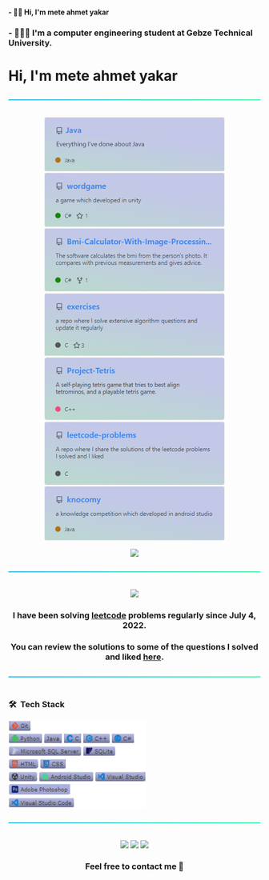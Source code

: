 
#### - 🖐🏼 Hi, I'm mete ahmet yakar
### - 👨🏽‍💻 I'm a computer engineering student at Gebze Technical University.
<h1>Hi, I'm mete ahmet yakar</h1>

<p align="center"> 
  <a href="#">
    <img src="https://github.com/meteahmetyakar/meteahmetyakar/blob/main/images/line.png"/>
    <br></br>
  </a>
</p> 

<p align="center"> 
  <a href="https://github.com/meteahmetyakar/java">
    <img src="https://github.com/meteahmetyakar/meteahmetyakar/blob/main/images/java.png"/>
  </a>
  
  <a href="https://github.com/meteahmetyakar/wordgame">
    <img src="https://github.com/meteahmetyakar/meteahmetyakar/blob/main/images/wordgame.png"/>
  </a>
  
  <a href="https://github.com/meteahmetyakar/Bmi-Calculator-With-Image-Processing">
    <img src="https://github.com/meteahmetyakar/meteahmetyakar/blob/main/images/bmi-calc.png"/>
  </a>
  
  
   <a href="https://github.com/meteahmetyakar/exercises">
    <img src="https://github.com/meteahmetyakar/meteahmetyakar/blob/main/images/exercises.png"/>
  </a>
  
   <a href="https://github.com/meteahmetyakar/Project-Tetris">
    <img src="https://github.com/meteahmetyakar/meteahmetyakar/blob/main/images/project-tetris.png"/>
  </a>
  
  <a href="https://github.com/meteahmetyakar/leetcode-problems">
    <img src="https://github.com/meteahmetyakar/meteahmetyakar/blob/main/images/leetcode-problems.png"/>
  </a>
  
  <a href="https://github.com/meteahmetyakar/knocomy">
    <img src="https://github.com/meteahmetyakar/meteahmetyakar/blob/main/images/knocomy.png"/>
  </a>
  
  
</p> 

<p align="center"> 
  <a href="#">
    <img src="https://github-readme-stats-git-masterrstaa-rickstaa.vercel.app/api/top-langs/?username=meteahmetyakar&hide=css,html,makefile&langs_count_private=true&cache_seconds=86400&bg_color=82%,c3c7e8,c3c7e8,a9ff99&card_width=805"/>
  </a>
</p> 

<p align="center"> 
  <a href="#">
    <img src="https://github.com/meteahmetyakar/meteahmetyakar/blob/main/images/line.png"/>
    <br></br>
  </a>
</p> 

<p align="center"> 
  <a href = "https://leetcode.com/meteahmetyakar/">
    <img src="https://leetcard.jacoblin.cool/meteahmetyakar?theme=unicorn&font=Almarai"/>
  </a>
  <h3 align="center"> I have been solving <a href="https://leetcode.com/meteahmetyakar/">leetcode</a> problems regularly since July 4, 2022.</h3>
  <h3 align="center">You can review the solutions to some of the questions I solved and liked <a href="https://github.com/meteahmetyakar/leetcode-problems">here</a>.</h3>
  
</p> 

<p align="center"> 
  <a href="#">
    <img src="https://github.com/meteahmetyakar/meteahmetyakar/blob/main/images/line.png"/>
    <br></br>
  </a>
</p> 

### 🛠 &nbsp;Tech Stack
<a href="#">
  <img src="https://github.com/meteahmetyakar/meteahmetyakar/blob/main/images/techs.png" width = 275 height = 175/>
</a>

<p align="center"> 
   <a href="#">
    <img src="https://github.com/meteahmetyakar/meteahmetyakar/blob/main/images/line.png"/>
    <br></br>
  </a>
</p> 


<p align="center"> 
  <a href="https://www.linkedin.com/in/meteahmetyakar/"><img src="https://img.shields.io/badge/LinkedIn-0077B5?style=for-the-badge&logo=linkedin&logoColor=white"></a>
  <a href="mailto:meteahmetyakar@gmail.com"><img src="https://img.shields.io/badge/Gmail-D14836?style=for-the-badge&logo=gmail&logoColor=white"></a>
  <a href="https://meteahmetyakar.github.io/"><img src="https://img.shields.io/badge/website-000000?style=for-the-badge&logo=About.me&logoColor=white&color=aeb4e6"></a>
</p>
 
<h3 align="center">Feel free to contact me 🧭</h3>

